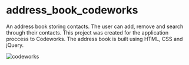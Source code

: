 # address_book_codeworks
An address book storing contacts. The user can add, remove and search through their contacts. 
This project was created for the application proccess to Codeworks. 
The address book is built using HTML, CSS and jQuery. 

![codeworks](https://mliv6plxtvjb.i.optimole.com/ZgNWX2w-y_0xexpj/w:auto/h:auto/q:auto/https://codeworks.me/wp-content/uploads/2019/07/logo-horizontal-orange.svg)
